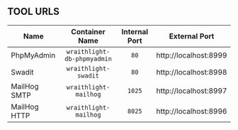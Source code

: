 ## TOOL URLS

| Name              | Container Name                | Internal Port | External Port         |
| ---               | :-:                           | :-:           | :-:                   |
| PhpMyAdmin        | `wraithlight-db-phpmyadmin`   | `80`          | http://localhost:8999 |
| Swadit            | `wraithlight-swadit`          | `80`          | http://localhost:8998 |
| MailHog SMTP      | `wraithlight-mailhog`         | `1025`        | http://localhost:8997 |
| MailHog HTTP      | `wraithlight-mailhog`         | `8025`        | http://localhost:8996 |
